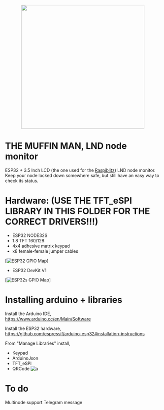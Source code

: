<p align="center"><img src="https://i.imgur.com/cs8LXEu.png" width="400px"></p>

# THE MUFFIN MAN, LND node monitor

ESP32 + 3.5 Inch LCD (the one used for the <a href="https://github.com/rootzoll/raspiblitz">Raspiblitz</a>) LND node monitor. Keep your node locked down somewhere safe, but still have an easy way to check its status.

 # Hardware: (USE THE TFT_eSPI LIBRARY IN THIS FOLDER FOR THE CORRECT DRIVERS!!!)
* ESP32 NODE32S
* 1.8 TFT 160/128
* 4x4 adhesive matrix keypad
* x8 female-female jumper cables

[![ESP32 GPIO Map](https://i.imgur.com/PLP3YBG.jpg)]

* ESP32 DevKit V1

[![ESP32s GPIO Map](https://i.imgur.com/iK3pCjt.jpg)]


# Installing arduino + libraries

Install the Arduino IDE,<br>
https://www.arduino.cc/en/Main/Software

Install the ESP32 hardware,<br>
https://github.com/espressif/arduino-esp32#installation-instructions

From "Manage Libraries" install,<br>
- Keypad
- ArduinoJson
- TFT_eSPI
- QRCode
![a](https://i.imgur.com/mCfnhZN.png)

# To do
Multinode support
Telegram message
